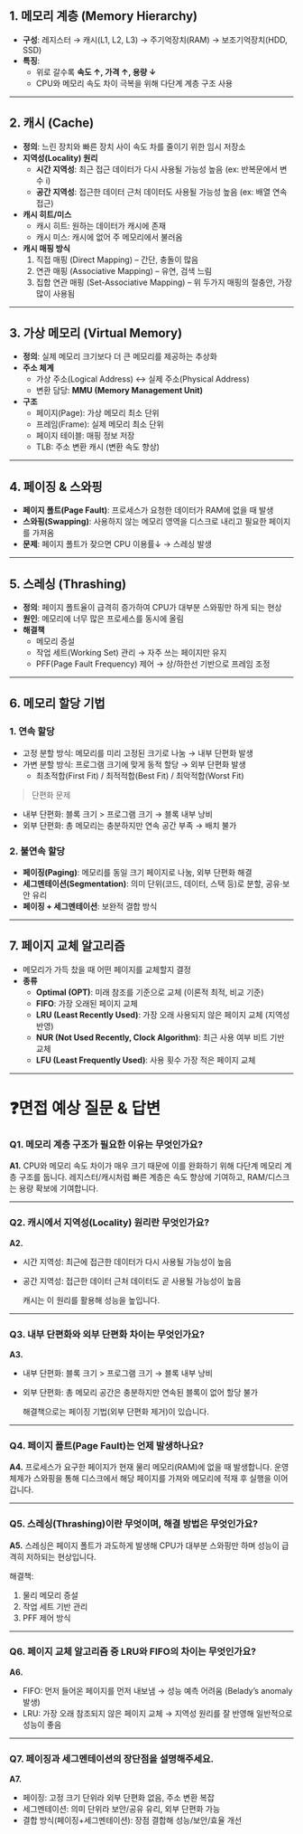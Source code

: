 ## **1. 메모리 계층 (Memory Hierarchy)**

- **구성**: 레지스터 → 캐시(L1, L2, L3) → 주기억장치(RAM) → 보조기억장치(HDD, SSD)
- **특징**:
    - 위로 갈수록 **속도 ↑, 가격 ↑, 용량 ↓**
    - CPU와 메모리 속도 차이 극복을 위해 다단계 계층 구조 사용

---

## **2. 캐시 (Cache)**

- **정의**: 느린 장치와 빠른 장치 사이 속도 차를 줄이기 위한 임시 저장소
- **지역성(Locality) 원리**
    - **시간 지역성**: 최근 접근 데이터가 다시 사용될 가능성 높음 (ex: 반복문에서 변수 i)
    - **공간 지역성**: 접근한 데이터 근처 데이터도 사용될 가능성 높음 (ex: 배열 연속 접근)
- **캐시 히트/미스**
    - 캐시 히트: 원하는 데이터가 캐시에 존재
    - 캐시 미스: 캐시에 없어 주 메모리에서 불러옴
- **캐시 매핑 방식**
    1. 직접 매핑 (Direct Mapping) – 간단, 충돌이 많음
    2. 연관 매핑 (Associative Mapping) – 유연, 검색 느림
    3. 집합 연관 매핑 (Set-Associative Mapping) – 위 두가지 매핑의 절충안, 가장 많이 사용됨

---

## **3. 가상 메모리 (Virtual Memory)**

- **정의**: 실제 메모리 크기보다 더 큰 메모리를 제공하는 추상화
- **주소 체계**
    - 가상 주소(Logical Address) ↔ 실제 주소(Physical Address)
    - 변환 담당: **MMU (Memory Management Unit)**
- **구조**
    - 페이지(Page): 가상 메모리 최소 단위
    - 프레임(Frame): 실제 메모리 최소 단위
    - 페이지 테이블: 매핑 정보 저장
    - TLB: 주소 변환 캐시 (변환 속도 향상)

---

## **4. 페이징 & 스와핑**

- **페이지 폴트(Page Fault)**: 프로세스가 요청한 데이터가 RAM에 없을 때 발생
- **스와핑(Swapping)**: 사용하지 않는 메모리 영역을 디스크로 내리고 필요한 페이지를 가져옴
- **문제**: 페이지 폴트가 잦으면 CPU 이용률↓ → 스레싱 발생

---

## **5. 스레싱 (Thrashing)**

- **정의**: 페이지 폴트율이 급격히 증가하여 CPU가 대부분 스와핑만 하게 되는 현상
- **원인**: 메모리에 너무 많은 프로세스를 동시에 올림
- **해결책**
    - 메모리 증설
    - 작업 세트(Working Set) 관리 → 자주 쓰는 페이지만 유지
    - PFF(Page Fault Frequency) 제어 → 상/하한선 기반으로 프레임 조정

---

## **6. 메모리 할당 기법**

### **1. 연속 할당**

- 고정 분할 방식: 메모리를 미리 고정된 크기로 나눔 → 내부 단편화 발생
- 가변 분할 방식: 프로그램 크기에 맞게 동적 할당 → 외부 단편화 발생
    - 최초적합(First Fit) / 최적적합(Best Fit) / 최악적합(Worst Fit)

> 단편화 문제
>
- 내부 단편화: 블록 크기 > 프로그램 크기 → 블록 내부 낭비
- 외부 단편화: 총 메모리는 충분하지만 연속 공간 부족 → 배치 불가

### **2. 불연속 할당**

- **페이징(Paging)**: 메모리를 동일 크기 페이지로 나눔, 외부 단편화 해결
- **세그멘테이션(Segmentation)**: 의미 단위(코드, 데이터, 스택 등)로 분할, 공유·보안 유리
- **페이징 + 세그멘테이션**: 보완적 결합 방식

---

## **7. 페이지 교체 알고리즘**

- 메모리가 가득 찼을 때 어떤 페이지를 교체할지 결정
- **종류**
    - **Optimal (OPT)**: 미래 참조를 기준으로 교체 (이론적 최적, 비교 기준)
    - **FIFO**: 가장 오래된 페이지 교체
    - **LRU (Least Recently Used)**: 가장 오래 사용되지 않은 페이지 교체 (지역성 반영)
    - **NUR (Not Used Recently, Clock Algorithm)**: 최근 사용 여부 비트 기반 교체
    - **LFU (Least Frequently Used)**: 사용 횟수 가장 적은 페이지 교체

---

# **❓면접 예상 질문 & 답변**

### **Q1. 메모리 계층 구조가 필요한 이유는 무엇인가요?**

**A1.** CPU와 메모리 속도 차이가 매우 크기 때문에 이를 완화하기 위해 다단계 메모리 계층 구조를 둡니다. 레지스터/캐시처럼 빠른 계층은 속도 향상에 기여하고, RAM/디스크는 용량 확보에 기여합니다.

---

### **Q2. 캐시에서 지역성(Locality) 원리란 무엇인가요?**

**A2.**

- 시간 지역성: 최근에 접근한 데이터가 다시 사용될 가능성이 높음
- 공간 지역성: 접근한 데이터 근처 데이터도 곧 사용될 가능성이 높음

  캐시는 이 원리를 활용해 성능을 높입니다.


---

### **Q3. 내부 단편화와 외부 단편화 차이는 무엇인가요?**

**A3.**

- 내부 단편화: 블록 크기 > 프로그램 크기 → 블록 내부 낭비
- 외부 단편화: 총 메모리 공간은 충분하지만 연속된 블록이 없어 할당 불가

  해결책으로는 페이징 기법(외부 단편화 제거)이 있습니다.


---

### **Q4. 페이지 폴트(Page Fault)는 언제 발생하나요?**

**A4.** 프로세스가 요구한 페이지가 현재 물리 메모리(RAM)에 없을 때 발생합니다. 운영체제가 스와핑을 통해 디스크에서 해당 페이지를 가져와 메모리에 적재 후 실행을 이어갑니다.

---

### **Q5. 스레싱(Thrashing)이란 무엇이며, 해결 방법은 무엇인가요?**

**A5.** 스레싱은 페이지 폴트가 과도하게 발생해 CPU가 대부분 스와핑만 하며 성능이 급격히 저하되는 현상입니다.

해결책:

1. 물리 메모리 증설
2. 작업 세트 기반 관리
3. PFF 제어 방식

---

### **Q6. 페이지 교체 알고리즘 중 LRU와 FIFO의 차이는 무엇인가요?**

**A6.**

- FIFO: 먼저 들어온 페이지를 먼저 내보냄 → 성능 예측 어려움 (Belady’s anomaly 발생)
- LRU: 가장 오래 참조되지 않은 페이지 교체 → 지역성 원리를 잘 반영해 일반적으로 성능이 좋음

---

### **Q7. 페이징과 세그멘테이션의 장단점을 설명해주세요.**

**A7.**

- 페이징: 고정 크기 단위라 외부 단편화 없음, 주소 변환 복잡
- 세그멘테이션: 의미 단위라 보안/공유 유리, 외부 단편화 가능
- 결합 방식(페이징+세그멘테이션): 장점 결합해 성능/보안/효율 개선